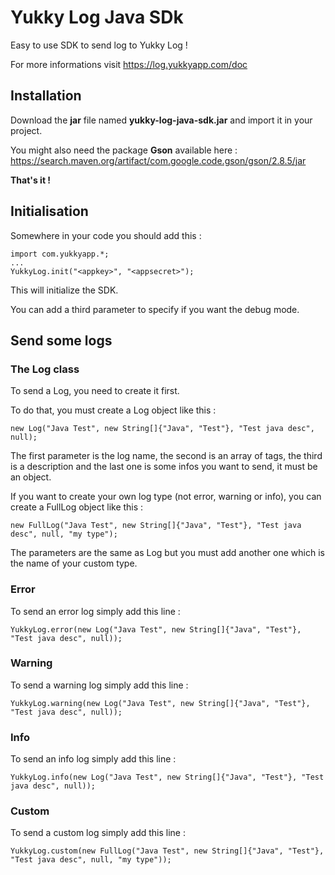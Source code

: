 # Yukky Log Java SDk

Easy to use SDK to send log to Yukky Log !

For more informations visit https://log.yukkyapp.com/doc

## Installation

Download the **jar** file named **yukky-log-java-sdk.jar** and import it in your project.

You might also need the package **Gson** available here : https://search.maven.org/artifact/com.google.code.gson/gson/2.8.5/jar

**That's it !**

## Initialisation

Somewhere in your code you should add this :

```
import com.yukkyapp.*;
...
YukkyLog.init("<appkey>", "<appsecret>");
```

This will initialize the SDK.

You can add a third parameter to specify if you want the debug mode.

## Send some logs

### The Log class

To send a Log, you need to create it first.

To do that, you must create a Log object like this :

```
new Log("Java Test", new String[]{"Java", "Test"}, "Test java desc", null);
```

The first parameter is the log name, the second is an array of tags, the third is a description and the last one is some infos you want to send, it must be an object.

If you want to create your own log type (not error, warning or info), you can create a FullLog object like this :

```
new FullLog("Java Test", new String[]{"Java", "Test"}, "Test java desc", null, "my type");
```

The parameters are the same as Log but you must add another one which is the name of your custom type.

### Error

To send an error log simply add this line :

```
YukkyLog.error(new Log("Java Test", new String[]{"Java", "Test"}, "Test java desc", null));
```

### Warning

To send a warning log simply add this line :

```
YukkyLog.warning(new Log("Java Test", new String[]{"Java", "Test"}, "Test java desc", null));
```

### Info

To send an info log simply add this line :

```
YukkyLog.info(new Log("Java Test", new String[]{"Java", "Test"}, "Test java desc", null));
```

### Custom

To send a custom log simply add this line :

```
YukkyLog.custom(new FullLog("Java Test", new String[]{"Java", "Test"}, "Test java desc", null, "my type"));
```
